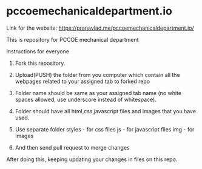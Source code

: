 # pccoemechanicaldepartment.io

Link for the website: https://pranavlad.me/pccoemechanicaldepartment.io/

This is repository for PCCOE mechanical department

Instructions for everyone
1. Fork this repository.

2. Upload(PUSH) the folder from you computer which contain all the webpages related to your assigned tab to forked repo

3. Folder name should be same as your assigned tab name (no white spaces allowed, use underscore instead of whitespace).

4. Folder should have all html,css,javascript files and images that you have used.

5. Use separate folder 
    styles - for css files
    js     - for javascript files
    img    - for images

6. And then send pull request to merge changes

After doing this, keeping updating your changes in files on this repo.

